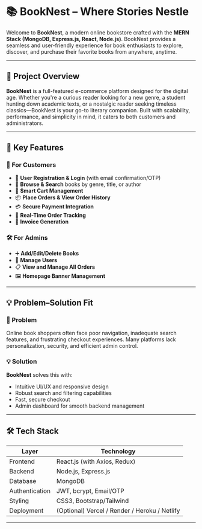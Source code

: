 # 📚 BookNest – Where Stories Nestle

Welcome to **BookNest**, a modern online bookstore crafted with the **MERN Stack (MongoDB, Express.js, React, Node.js)**. BookNest provides a seamless and user-friendly experience for book enthusiasts to explore, discover, and purchase their favorite books from anywhere, anytime.

---

## 🌟 Project Overview

**BookNest** is a full-featured e-commerce platform designed for the digital age. Whether you're a curious reader looking for a new genre, a student hunting down academic texts, or a nostalgic reader seeking timeless classics—BookNest is your go-to literary companion. Built with scalability, performance, and simplicity in mind, it caters to both customers and administrators.

---

## 🚀 Key Features

### 👥 For Customers
- 📝 **User Registration & Login** (with email confirmation/OTP)
- 🔎 **Browse & Search** books by genre, title, or author
- 🛒 **Smart Cart Management**
- 📦 **Place Orders & View Order History**
- 💳 **Secure Payment Integration**
- 🚚 **Real-Time Order Tracking**
- 🧾 **Invoice Generation**

### 🛠️ For Admins
- ➕ **Add/Edit/Delete Books**
- 👤 **Manage Users**
- 📋 **View and Manage All Orders**
- 🖼️ **Homepage Banner Management**

---

## 💡 Problem–Solution Fit

### 🔧 Problem
Online book shoppers often face poor navigation, inadequate search features, and frustrating checkout experiences. Many platforms lack personalization, security, and efficient admin control.

### 💡 Solution
**BookNest** solves this with:
- Intuitive UI/UX and responsive design
- Robust search and filtering capabilities
- Fast, secure checkout
- Admin dashboard for smooth backend management

---

## 🛠️ Tech Stack

| Layer              | Technology                  |
|-------------------|-----------------------------|
| Frontend          | React.js (with Axios, Redux)|
| Backend           | Node.js, Express.js         |
| Database          | MongoDB                     |
| Authentication    | JWT, bcrypt, Email/OTP      |
| Styling           | CSS3, Bootstrap/Tailwind    |
| Deployment        | (Optional) Vercel / Render / Heroku / Netlify |

---


